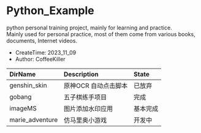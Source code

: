 # Python_Example

python personal training project, mainly for learning and practice.   
Mainly used for personal practice, most of them come from various books, documents, Internet videos.  

- CreateTime: 2023_11_09
- Author: CoffeeKiller

| DirName         | Description  | State |
|:----------------|:-------------|:------|
| genshin_skin    | 原神OCR 自动点击脚本 | 已放弃   |
| gobang          | 五子棋练手项目      | 完成    |
| imageMS         | 图片添加水印应用     | 基本完成  |
| marie_adventure | 仿马里奥小游戏      | 开发中   |